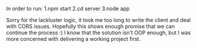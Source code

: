 In order to run:
1.npm start
2.cd server
3.node app


Sorry for the lackluster logic, it took me too long to write the client and deal with CORS issues.
Hopefully this shows enough promise that we can continue the process :)
I know that the solution isn't OOP enough, but I was more concerned with delivering a working project first.
